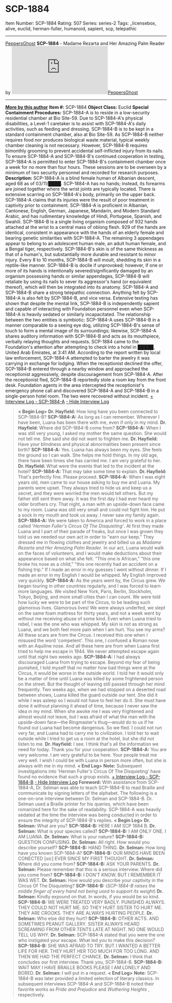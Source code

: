 # SCP-1884
Item Number: SCP-1884
Rating: 507
Series: series-2
Tags: _licensebox, alive, euclid, herman-fuller, humanoid, sapient, scp, telepathic

---

[PeppersGhost](javascript:;)
**SCP-1884** \- Madame Rezarta and Her Amazing Palm Reader by [![PeppersGhost](https://www.wikidot.com/avatar.php?userid=1553042&amp;size=small&amp;timestamp=1749597772)](http://www.wikidot.com/user:info/peppersghost)[PeppersGhost](http://www.wikidot.com/user:info/peppersghost)
* * *
**[More by this author](/peppersghost)**
**Item #:** SCP-1884
**Object Class:** Euclid
**Special Containment Procedures:** SCP-1884-A is to reside in a low-security residential chamber at Bio Site-59. Due to SCP-1884-A's physical disabilities, a Level-1 caretaker is to assist with SCP-1884-A's daily activities, such as feeding and dressing.
SCP-1884-B is to be kept in a standard containment chamber, also at Bio Site-59. As SCP-1884-B neither requires food nor produces biological waste material, typical weekly chamber cleaning is not necessary. However, SCP-1884-B requires bimonthly grooming to prevent accidental self-inflicted injury from its nails.
To ensure SCP-1884-A and SCP-1884-B's continued cooperation in testing, SCP-1884-A is permitted to enter SCP-1884-B's containment chamber once a week for no more than four hours. These sessions are to be overseen by a minimum of two security personnel and recorded for research purposes.
**Description:** SCP-1884-A is a blind female human of Albanian descent, aged 68 as of 03/11/████. SCP-1884-A has no hands; instead, its forearms are joined together where the wrist joints are typically located. There is extensive scarring on SCP-1884-A's body, primarily on the upper back. SCP-1884-A claims that its injuries were the result of poor treatment in captivity prior to containment. SCP-1884-A is proficient in Albanian, Cantonese, English, German, Japanese, Mandarin, and Modern Standard Arabic, and has rudimentary knowledge of Hindi, Portugese, Spanish, and Swahili.
SCP-1884-B is a single living organism composed of 932 hands attached at the wrist to a central mass of oblong flesh. 929 of the hands are identical, consistent in appearance with the hands of an elderly female and bearing genetic similarities with SCP-1884-A. The remaining 3 appendages appear to belong to an adolescent human male, an adult human female, and a Bengal tiger, respectively. SCP-1884-B's skin is of the same thickness as that of a human's, but substantially more durable and resistant to minor injury. Every 8 to 10 months, SCP-1884-B will moult, shedding its skin in a reptile-like manner. SCP-1884-B is docile if unprovoked; however, if one or more of its hands is intentionally severed/significantly damaged by an organism possessing hands or similar appendages, SCP-1884-B will retaliate by using its nails to sever its aggressor's hand (or equivalent thereof), which will then be integrated into its anatomy.
SCP-1884-A and SCP-1884-B share a strong telepathic connection. Anything felt by SCP-1884-A is also felt by SCP-1884-B, and vice versa. Extensive testing has shown that despite the mental link, SCP-1884-B is independently sapient and capable of interacting with Foundation personnel even when SCP-1884-A is heavily sedated or similarly incapacitated. The relationship between the two entities is symbiotic: SCP-1884-A uses SCP-1884-B in a manner comparable to a seeing eye dog, utilizing SCP-1884-B's sense of touch to form a mental image of its surroundings; likewise, SCP-1884-A shares auditory information with SCP-1884-B and acts as its mouthpiece, verbally relaying thoughts and requests.
SCP-1884 came to the Foundation's attention after attempting to check into a hotel in █████, United Arab Emirates, at 3:41 AM. According to the report written by local law enforcement, SCP-1884-A attempted to barter the jewelry it was carrying in exchange for lodging. When the receptionist declined the offer, SCP-1884-B entered through a nearby window and approached the receptionist aggressively, despite discouragement from SCP-1884-A. After the receptionist fled, SCP-1884-B reportedly stole a room key from the front desk. Foundation agents in the area intercepted the receptionist's emergency phone call and discovered SCP-1884-A and SCP-1884-B in a single-person hotel room. The two were recovered without incident.
[\+ Interview Log - SCP-1884-A](javascript:;)
[\- Hide Interview Log](javascript:;)
> **< Begin Log>**
> **Dr. Hayfield:** How long have you been connected to SCP-1884-B?
> **SCP-1884-A:** As long as I can remember. Wherever I have been, Luana has been there with me, even if only in my mind.
> **Dr. Hayfield:** Where did SCP-1884-B come from?
> **SCP-1884-A:** When I was still very young, I asked my mother the same question. She would not tell me. She said she did not want to frighten me.
> **Dr. Hayfield:** Have your blindness and physical abnormalities been present since birth?
> **SCP-1884-A:** Yes. Luana has always been my eyes. She feels the ground so I can walk. She helps me hold things. In my old age, there have been times she has carried me. I am very grateful to her.
> **Dr. Hayfield:** What were the events that led to the incident at the hotel?
> **SCP-1884-A:** That may take some time to explain.
> **Dr. Hayfield:** That's perfectly fine. Please proceed.
> **SCP-1884-A:** When I was eight years old, men came to our house asking to buy me and Luana. My parents were upset. They always tried to hide us and keep us a secret, and they were worried the men would tell others. But my father still sent them away. It was the first day I had ever heard my older brothers cry. That night, a man with an upside-down face came to my room. Luana was still very small and could not fight him. He put a sock in my mouth and took us away. I never saw my family again.
> **SCP-1884-A:** We were taken to America and forced to work in a place called '_Herman Fuller's Circus Of The Disquieting'_. At first they made Luana and I part of their parade of freaks, but once I was grown they told us we needed our own act in order to "earn our keep." They dressed me in flowing clothes and jewelry and billed us as _Madame Rezarta and Her Amazing Palm Reader_. In our act, Luana would walk on the faces of volunteers, and I would make deductions about their appearance based on what she felt. "This one is African," "this one broke his nose as a child," "this one recently had an accident on a fishing trip." If I made an error in my guesses I went without dinner. If I made an error in my English I would be whipped. My English improved very quickly.
> **SCP-1884-A:** As the years went by, the Circus grew. We began touring in other countries regularly, and I was forced to learn more languages. We visited New York, Paris, Berlin, Stockholm, Tokyo, Beijing, and more small cities than I can count. We were told how lucky we were to be part of the Circus, to be leading such glamorous lives. Glamorous lives! We were always underfed, we slept on the same foam mattress for thirty years, and not a week went by without me receiving abuse of some kind. Even when Luana tried to rebel, I was the one who was whipped. My skin is not as strong as Luana, and we both feel more pain when I am hurt. You see my arms? All these scars are from the Circus. I received this one when I misused the word 'competent'. This one, I confused a Roman nose with an Aquiline nose. And all these here are from when Luana first tried to help me escape in 1944. We never attempted escape again until that night two weeks ago.
> **SCP-1884-A:** I had always discouraged Luana from trying to escape. Beyond my fear of being punished, I told myself that no matter how bad things were at the Circus, it would be worse in the outside world. I told her it would only be a matter of time until Luana was killed by some frightened person on the street. But the thought of leaving still passed through her mind frequently. Two weeks ago, when we had stopped on a deserted road between shows, Luana killed the guard outside our tent. She did it while I was asleep so I would not have to feel her do it. She must have done it without planning it ahead of time, because I never saw the idea in my mind. When she awoke me I was very frightened and almost would not leave, but I was afraid of what the man with the upside-down face—the Ringmaster's thug—would do to us if he found out Luana had become dangerous. So we fled. I could not run very far, and Luana had to carry me to civilization. I told her to wait outside while I tried to get us a room at the hotel, but she did not listen to me.
> **Dr. Hayfield:** I see. I think that's all the information we need for today. Thank you for your cooperation.
> **SCP-1884-A:** You are very welcome. I am very grateful to be here. Your people treat me very well. I wish I could be with Luana in person more often, but she is always with me in my mind.
> **< End Log>**
> **Note:** Subsequent investigations into 'Herman Fuller's Circus Of The Disquieting' have found no evidence that such a group exists.
[\+ Interview Log - SCP-1884-B](javascript:;)
[\- Hide Interview Log](javascript:;)
> **Foreword:** With assistance from SCP-1884-A, Dr. Selman was able to teach SCP-1884-B to read Braille and communicate by signing letters of the alphabet. The following is a one-on-one interview between Dr. Selman and SCP-1884-B. Dr. Selman used a Braille printer for his queries, which have been romanized here for the sake of readability. SCP-1884-A was heavily sedated at the time the interview was being conducted in order to ensure the integrity of SCP-1884-B's replies.
> **< Begin Log>**
> **Dr. Selman:** What are you?
> **SCP-1884-B:** HERE I AM SCP 1884 B.
> **Dr. Selman:** What is your species called?
> **SCP-1884-B:** I AM ONLY ONE. I AM LUANA.
> **Dr. Selman:** What is your nature?
> **SCP-1884-B:** QUESTION CONFUSING.
> **Dr. Selman:** All right. How would you describe yourself?
> **SCP-1884-B:** HAND THING.
> **Dr. Selman:** How long have you known SCP-1884-A?
> **SCP-1884-B:** OUR MINDS HAVE BEEN CONECTED [_sic_] EVER SINCE MY FIRST THOUGHT.
> **Dr. Selman:** Where did you come from?
> **SCP-1884-B:** ASK YOUR PARENTS.
> **Dr. Selman:** Please remember that this is a serious interview. Where did you come from?
> **SCP-1884-B:** I DON'T KNOW. BUT I REMEMBER IT WAS WET.
> **Dr. Selman:** How would you describe your captivity in the Circus Of The Disquieting?
> **SCP-1884-B:** (_SCP-1884-B raises the middle finger of every hand not being used to support its weight_)
> **Dr. Selman:** Kindly expound on that. In words, if you would be so kind.
> **SCP-1884-B:** WE WERE TREATED VERY BADLY. PUNISHED ALWAYS. THEY COULD NOT HURT ME. SO THEY HURT SISTER TO HURT ME. THEY ARE CROOKS. THEY ARE ALWAYS HURTING PEOPLE.
> **Dr. Selman:** Who else did they hurt?
> **SCP-1884-B:** OTHER ACTS. AND SOMETIMES PEANUT GALLERY. SISTER ALWAYS HEARD SCREAMING FROM OTHER TENTS LATE AT NIGHT. NO ONE WOULD TELL US WHY.
> **Dr. Selman:** SCP-1884-A stated that you were the one who instigated your escape. What led you to make this decision?
> **SCP-1884-B:** SHE WAS AFRAID TO TRY. BUT I WANTED A BETTER LIFE FOR HER. THEY HURT HER TOO MUCH FOR TOO LONG. AND THEN WE HAD THE PERFECT CHANCE.
> **Dr. Selman:** I think that concludes our first interview. Thank you, SCP-1884-B.
> **SCP-1884-B:** WAIT MAY I HAVE BRAILLE BOOKS PLEASE I AM LONELY AND BORED.
> **Dr. Selman:** I will put in a request.
> **< End Log>**
> **Note:** SCP-1884-B was later provided a limited selection of literary classics. In subsequent interviews SCP-1884-A and SCP-1884-B noted their favorite works as _Pride and Prejudice_ and _Wuthering Heights_ , respectively.